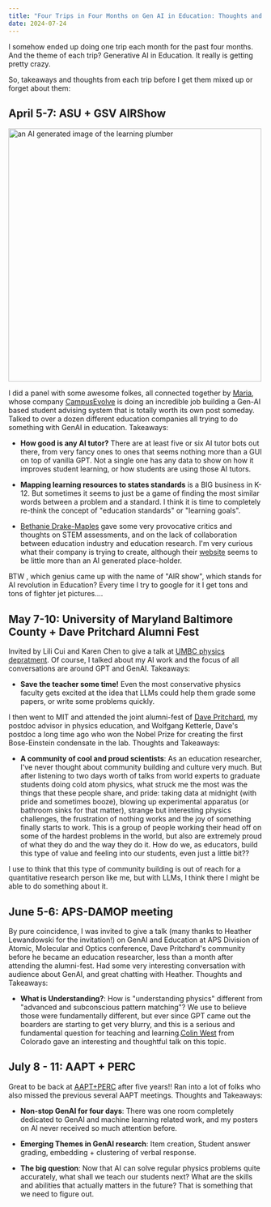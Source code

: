 ```yaml
---
title: "Four Trips in Four Months on Gen AI in Education: Thoughts and Takeaways"
date: 2024-07-24
---
```


I somehow ended up doing one trip each month for the past four months. And the theme of each trip? Generative AI in Education. It really is getting pretty crazy. 

So, takeaways and thoughts from each trip before I get them mixed up or forget about them:

## April 5-7: ASU + GSV AIRShow

<img src="../../../assets/images/GenAI-AIRShow.jpg" width="500" 
alt = "an AI generated image of the learning plumber">

I did a panel with some awesome folkes, all connected together by [Maria](https://www.linkedin.com/in/marialangworthy/), whose company [CampusEvolve](https://www.campusevolve.ai/) is doing an incredible job building a Gen-AI based student advising system that is totally worth its own post someday. Talked to over a dozen different education companies all trying to do something with GenAI in education. Takeaways:

* **How good is any AI tutor?** There are at least five or six AI tutor bots out there, from very fancy ones to ones that seems nothing more than a GUI on top of vanilla GPT. Not a single one has any data to show on how it improves student learning, or how students are using those AI tutors. 

* **Mapping learning resources to states standards** is a BIG business in K-12. But sometimes it seems to just be a game of finding the most similar words between a problem and a standard. I think it is time to completely re-think the concept of "education standards" or "learning goals".

* [Bethanie Drake-Maples](https://www.linkedin.com/in/bethaniemaples/) gave some very provocative critics and thoughts on STEM assessments, and on the lack of collaboration between education industry and education research. I'm very curious what their company is trying to create, although their [website](https://www.atypicalai.com/) seems to be little more than an AI generated place-holder.

BTW , which genius came up with the name of "AIR show", which stands for AI revolution in Education? Every time I try to google for it I get tons and tons of fighter jet pictures....

## May 7-10: University of Maryland Baltimore County + Dave Pritchard Alumni Fest

Invited by Lili Cui and Karen Chen to give a talk at [UMBC physics depratment](https://physics.umbc.edu/). Of course, I talked about my AI work and the focus of all conversations are around GPT and GenAI. Takeaways:

* **Save the teacher some time!** Even the most conservative physics faculty gets excited at the idea that LLMs could help them grade some papers, or write some problems quickly. 

I then went to MIT and attended the joint alumni-fest of [Dave Pritchard](https://physics.mit.edu/faculty/david-pritchard/), my postdoc advisor in physics education, and Wolfgang Ketterle, Dave's postdoc a long time ago who won the Nobel Prize for creating the first Bose-Einstein condensate in the lab. Thoughts and Takeaways:

* **A community of cool and proud scientists**: As an education researcher, I've never thought about community building and culture very much. But after listening to two days worth of talks from world experts to graduate students doing cold atom physics, what struck me the most was the things that these people share, and pride: taking data at midnight (with pride and sometimes booze), blowing up experimental apparatus (or bathroom sinks for that matter), strange but interesting physics challenges, the frustration of nothing works and the joy of something finally starts to work. This is a group of people working their head off on some of the hardest problems in the world, but also are extremely proud of what they do and the way they do it. How do we, as educators, build this type of value and feeling into our students, even just a little bit??

I use to think that this type of community building is out of reach for a quantitative research person like me, but with LLMs, I think there I might be able to do something about it.

## June 5-6: APS-DAMOP meeting

By pure coincidence, I was invited to give a talk (many thanks to Heather Lewandowski for the invitation!) on GenAI and Education at APS Division of Atomic, Molecular and Optics conference, Dave Pritchard's community before he became an education researcher, less than a month after attending the alumni-fest. Had some very interesting conversation with audience about GenAI, and great chatting with Heather. Thoughts and Takeaways:

* **What is Understanding?**: How is "understanding physics" different from "advanced and subconscious pattern matching"? We use to believe those were fundamentally different, but ever since GPT came out the boarders are starting to get very blurry, and this is a serious and fundamental question for teaching and learning.[Colin West](https://www.colorado.edu/physics/colin-west) from Colorado gave an interesting and thoughtful talk on this topic.

## July 8 - 11: AAPT + PERC

Great to be back at [AAPT+PERC](https://www.aapt.org/Conferences/SM2024/index.cfm) after five years!! Ran into a lot of folks who also missed the previous several AAPT meetings. Thoughts and Takeaways:

* **Non-stop GenAI for four days**: There was one room completely dedicated to GenAI and machine learning related work, and my posters on AI never received so much attention before.

* **Emerging Themes in GenAI research**: Item creation, Student answer grading, embedding + clustering of verbal response. 

* **The big question**: Now that AI can solve regular physics problems quite accurately, what shall we teach our students next? What are the skills and abilities that actually matters in the future? That is something that we need to figure out. 

